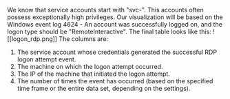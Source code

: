 We know that service accounts start with "svc-".
This accounts often possess exceptionally high privileges.
Our visualization will be based on the Windows event log 4624 - An account was successfully logged on, and the logon type should be "RemoteInteractive".
The final table looks like this:
![[logon_rdp.png]]
The columns are:
1. The service account whose credentials generated the successful RDP logon attempt event.
2. The machine on which the logon attempt occurred.
3. The IP of the machine that initiated the logon attempt.
4. The number of times the event has occurred (based on the specified time frame or the entire data set, depending on the settings).